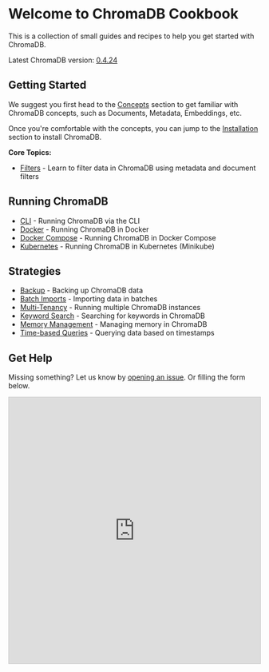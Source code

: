 # Welcome to ChromaDB Cookbook

This is a collection of small guides and recipes to help you get started with ChromaDB.

Latest ChromaDB version: [0.4.24](https://github.com/chroma-core/chroma/releases/tag/0.4.24)

## Getting Started

We suggest you first head to the [Concepts](core/concepts.md) section to get familiar with ChromaDB concepts, such as
Documents, Metadata, Embeddings, etc.

Once you're comfortable with the concepts, you can jump to the [Installation](core/install.md) section to install
ChromaDB.

**Core Topics:**

- [Filters](core/filters.md) - Learn to filter data in ChromaDB using metadata and document filters

## Running ChromaDB

- [CLI](running/running-chroma.md#chroma-cli) - Running ChromaDB via the CLI
- [Docker](running/running-chroma.md#docker) - Running ChromaDB in Docker
- [Docker Compose](running/running-chroma.md#docker-compose-cloned-repo) - Running ChromaDB in Docker Compose
- [Kubernetes](running/running-chroma.md#minikube-with-helm-chart) - Running ChromaDB in Kubernetes (Minikube)

## Strategies

- [Backup](strategies/backup.md) - Backing up ChromaDB data
- [Batch Imports](strategies/batching.md) - Importing data in batches
- [Multi-Tenancy](strategies/multi-tenancy.md) - Running multiple ChromaDB instances
- [Keyword Search](strategies/keyword-search.md) - Searching for keywords in ChromaDB
- [Memory Management](strategies/memory-management.md) - Managing memory in ChromaDB
- [Time-based Queries](strategies/time-based-queries.md) - Querying data based on timestamps


## Get Help

Missing something? Let us know by [opening an issue](https://github.com/amikos-tech/chroma-cookbook/issues/new). Or filling the form below.

<iframe class="airtable-embed" src="https://airtable.com/embed/app3cuVTqpgEQTu8c/pagzxhmjuELguLXEJ/form" frameborder="0" onmousewheel="" width="100%" height="533" style="background: transparent; border: 1px solid #ccc;"></iframe>
